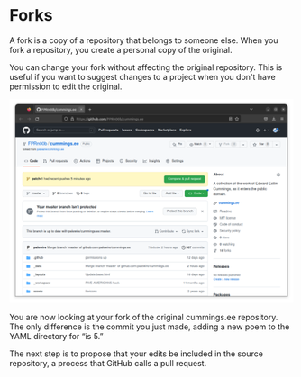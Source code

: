 ```{include} _templates/nav.html
```

# Forks

A fork is a copy of a repository that belongs to someone else. When you fork a repository, you create a personal copy of the original.

You can change your fork without affecting the original repository. This is useful if you want to suggest changes to a project when you don't have permission to edit the original.

![Fork](_static/img/fork.png)

You are now looking at your fork of the original cummings.ee repository. The only difference is the commit you just made, adding a new poem to the YAML directory for “is 5.”

The next step is to propose that your edits be included in the source repository, a process that GitHub calls a pull request.


 
